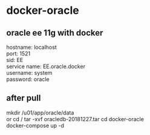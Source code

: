 # docker-oracle
## oracle ee 11g with docker  

hostname: localhost  
port: 1521  
sid: EE  
service name: EE.oracle.docker  
username: system  
password: oracle  
## after pull

mkdir /u01/app/oracle/data  
or 
cd / 
tar -xvf oracledb-20181227.tar 
cd docker-oracle  
docker-compose up -d  
